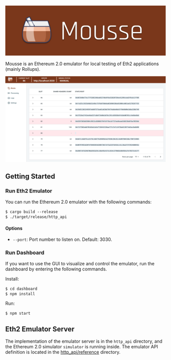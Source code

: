 ![](mousse.png)

Mousse is an Ethereum 2.0 emulator for local testing of Eth2 applications (mainly Rollups).

![](dashboard.png)

## Getting Started

### Run Eth2 Emulator
You can run the Ethereum 2.0 emulator with the following commands:
```
$ cargo build --release
$ ./target/release/http_api
```

#### Options
- `--port`: Port number to listen on. Default: 3030.

### Run Dashboard
If you want to use the GUI to visualize and control the emulator, run the dashboard by entering the following commands.

Install:
```
$ cd dashboard
$ npm install
```

Run:
```
$ npm start
```

## Eth2 Emulator Server
The implementation of the emulator server is in the `http_api` directory, and the Ethereum 2.0 simulator `simulator` is running inside. The emulator API definition is located in the [http_api/reference](http_api/reference) directory.


